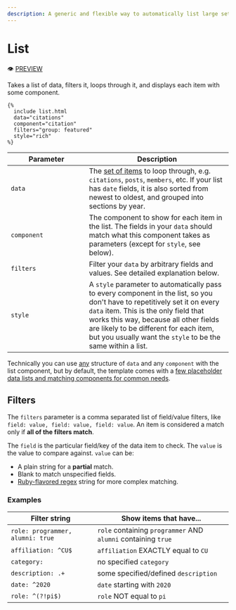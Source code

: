 ```yaml
---
description: A generic and flexible way to automatically list large sets of items
---
```


# List

:eye: [PREVIEW](https://greenelab.github.io/lab-website-template/testbed#list)

Takes a list of data, filters it, loops through it, and displays each item with some component.

```liquid
{%
  include list.html
  data="citations"
  component="citation"
  filters="group: featured"
  style="rich"
%}
```

<table><thead><tr><th width="162">Parameter</th><th>Description</th></tr></thead><tbody><tr><td><code>data</code></td><td>The <a href="../../advanced/data-and-collections.md">set of items</a> to loop through, e.g. <code>citations</code>, <code>posts</code>, <code>members</code>, etc. If your list has <code>date</code> fields, it is also sorted from newest to oldest, and grouped into sections by year.</td></tr><tr><td><code>component</code></td><td>The component to show for each item in the list. The fields in your <code>data</code> should match what this component takes as parameters (except for <code>style</code>, see below).</td></tr><tr><td><code>filters</code></td><td>Filter your <code>data</code> by arbitrary fields and values. See detailed explanation below.</td></tr><tr><td><code>style</code></td><td>A <code>style</code> parameter to automatically pass to every component in the list, so you don't have to repetitively set it on every <code>data</code> item. This is the only field that works this way, because all other fields are likely to be different for each item, but you usually want the <code>style</code> to be the same within a list.</td></tr></tbody></table>

Technically you can use [any](../../advanced/custom-components.md) structure of `data` and any `component` with the list component, but by default, the template comes with a [few placeholder data lists and matching components for common needs](../repo-structure.md#data-and-components).

## Filters

The `filters` parameter is a comma separated list of field/value filters, like `field: value, field: value, field: value`. An item is considered a match only if **all of the filters match**.&#x20;

The `field` is the particular field/key of the data item to check. The `value` is the value to compare against. `value` can be:

* A plain string for a **partial** match.
* Blank to match unspecified fields.
* [Ruby-flavored regex](https://docs.ruby-lang.org/en/master/Regexp.html) string for more complex matching.

### Examples

| Filter string                    | Show items that have...                                       |
| -------------------------------- | ------------------------------------------------------------- |
| `role: programmer, alumni: true` | `role` containing `programmer` AND `alumni` containing `true` |
| `affiliation: ^CU$`              | `affiliation` EXACTLY equal to `CU`                           |
| `category:`                      | no specified `category`                                       |
| `description: .+`                | some specified/defined `description`                          |
| `date: ^2020`                    | `date` starting with `2020`                                   |
| `role: ^(?!pi$)`                 | `role` NOT equal to `pi`                                      |
